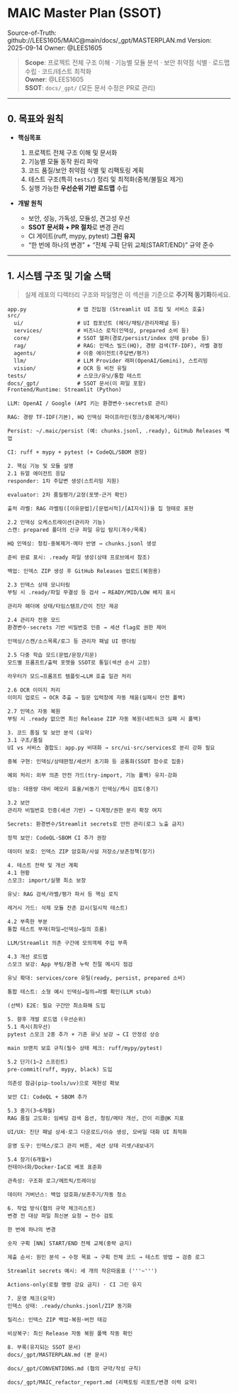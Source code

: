# MAIC Master Plan (SSOT)
Source-of-Truth: github://LEES1605/MAIC@main/docs/_gpt/MASTERPLAN.md
Version: 2025-09-14
Owner: @LEES1605
> **Scope**: 프로젝트 전체 구조 이해 · 기능별 모듈 분석 · 보안 취약점 식별 · 로드맵 수립 · 코드/테스트 최적화  
> **Owner**: @LEES1605  
> **SSOT**: `docs/_gpt/` (모든 문서 수정은 PR로 관리)

---

## 0. 목표와 원칙

- **핵심목표**
  1) 프로젝트 전체 구조 이해 및 문서화  
  2) 기능별 모듈 동작 원리 파악  
  3) 코드 품질/보안 취약점 식별 및 리팩토링 계획  
  4) 테스트 구조(특히 `tests/`) 정리 및 최적화(중복/불필요 제거)  
  5) 실행 가능한 **우선순위 기반 로드맵** 수립

- **개발 원칙**
  - 보안, 성능, 가독성, 모듈성, 견고성 우선
  - **SSOT 문서화 + PR 절차**로 변경 관리
  - CI 게이트(ruff, mypy, pytest) **그린 유지**
  - “한 번에 하나의 변경” + “전체 구획 단위 교체(START/END)” 규약 준수

---

## 1. 시스템 구조 및 기술 스택

> 실제 레포의 디렉터리 구조와 파일명은 이 섹션을 기준으로 **주기적 동기화**하세요.

```text
app.py                # 앱 진입점 (Streamlit UI 조립 및 서비스 호출)
src/
  ui/                 # UI 컴포넌트 (헤더/채팅/관리자패널 등)
  services/           # 비즈니스 로직(인덱싱, prepared 소비 등)
  core/               # SSOT 헬퍼(경로/persist/index 상태 probe 등)
  rag/                # RAG: 인덱스 빌드(HQ), 경량 검색(TF-IDF), 라벨 결정
  agents/             # 이중 에이전트(주답변/평가)
  llm/                # LLM Provider 래퍼(OpenAI/Gemini), 스트리밍
  vision/             # OCR 등 비전 유틸
tests/                # 스모크/유닛/통합 테스트
docs/_gpt/            # SSOT 문서(이 파일 포함)
Frontend/Runtime: Streamlit (Python)

LLM: OpenAI / Google (API 키는 환경변수·secrets로 관리)

RAG: 경량 TF-IDF(기본), HQ 인덱싱 파이프라인(청크/중복제거/메타)

Persist: ~/.maic/persist (예: chunks.jsonl, .ready), GitHub Releases 백업

CI: ruff + mypy + pytest (+ CodeQL/SBOM 권장)

2. 핵심 기능 및 모듈 설명
2.1 듀얼 에이전트 응답
responder: 1차 주답변 생성(스트리밍 지원)

evaluator: 2차 품질평가/교정(포맷·근거 확인)

출처 라벨: RAG 라벨링([이유문법]/[문법서적]/[AI지식])을 칩 형태로 표현

2.2 인덱싱 오케스트레이션(관리자 기능)
스캔: prepared 폴더의 신규 파일 유입 탐지(개수/목록)

HQ 인덱싱: 청킹·중복제거·메타 반영 → chunks.jsonl 생성

준비 완료 표시: .ready 파일 생성(상태 프로브에서 참조)

백업: 인덱스 ZIP 생성 후 GitHub Releases 업로드(복원용)

2.3 인덱스 상태 모니터링
부팅 시 .ready/파일 무결성 등 검사 → READY/MID/LOW 배지 표시

관리자 헤더에 상태/타임스탬프/간이 진단 제공

2.4 관리자 전용 모드
환경변수·secrets 기반 비밀번호 인증 → 세션 flag로 권한 제어

인덱싱/스캔/소스목록/로그 등 관리자 패널 UI 렌더링

2.5 다중 학습 모드(문법/문장/지문)
모드별 프롬프트/출력 포맷을 SSOT로 통일(섹션 순서 고정)

라우터가 모드→프롬프트 템플릿→LLM 호출 일관 처리

2.6 OCR 이미지 처리
이미지 업로드 → OCR 추출 → 질문 입력창에 자동 채움(실패시 안전 폴백)

2.7 인덱스 자동 복원
부팅 시 .ready 없으면 최신 Release ZIP 자동 복원(네트워크 실패 시 폴백)

3. 코드 품질 및 보안 분석 (요약)
3.1 구조/품질
UI vs 서비스 결합도: app.py 비대화 → src/ui·src/services로 분리 강화 필요

중복 구현: 인덱싱/상태판정/세션키 초기화 등 공통화(SSOT 함수로 집중)

예외 처리: 외부 의존 안전 가드(try-import, 기능 폴백) 유지·강화

성능: 대용량 대비 메모리 효율/비동기 인덱싱/캐시 검토(중기)

3.2 보안
관리자 비밀번호 인증(세션 기반) → 다계정/권한 분리 확장 여지

Secrets: 환경변수/Streamlit secrets로 안전 관리(로그 노출 금지)

정적 보안: CodeQL·SBOM CI 추가 권장

데이터 보호: 인덱스 ZIP 암호화/사설 저장소/보존정책(장기)

4. 테스트 전략 및 개선 계획
4.1 현황
스모크: import/실행 최소 보장

유닛: RAG 검색/라벨/평가 파서 등 핵심 로직

레거시 가드: 삭제 모듈 잔존 감시(일시적 테스트)

4.2 부족한 부분
통합 테스트 부재(파일→인덱싱→질의 흐름)

LLM/Streamlit 의존 구간에 모의객체 주입 부족

4.3 개선 로드맵
스모크 보강: App 부팅/환경 누락 친절 메시지 점검

유닛 확대: services/core 유틸(ready, persist, prepared 소비)

통합 테스트: 소형 예시 인덱싱→질의→라벨 확인(LLM stub)

(선택) E2E: 필요 구간만 최소화해 도입

5. 향후 개발 로드맵 (우선순위)
5.1 즉시(최우선)
pytest 스모크 2종 추가 + 기존 유닛 보강 → CI 안정성 상승

main 브랜치 보호 규칙(필수 상태 체크: ruff/mypy/pytest)

5.2 단기(1~2 스프린트)
pre-commit(ruff, mypy, black) 도입

의존성 잠금(pip-tools/uv)으로 재현성 확보

보안 CI: CodeQL + SBOM 추가

5.3 중기(3~6개월)
RAG 품질 고도화: 임베딩 검색 옵션, 청킹/메타 개선, 간이 리콜@K 지표

UI/UX: 진단 패널 상세·로그 다운로드/이슈 생성, 모바일 대화 UI 최적화

운영 도구: 인덱스/로그 관리 버튼, 세션 상태 리셋/내보내기

5.4 장기(6개월+)
컨테이너화/Docker·IaC로 배포 표준화

관측성: 구조화 로그/메트릭/트레이싱

데이터 거버넌스: 백업 암호화/보존주기/자동 청소

6. 작업 방식(협의 규약 체크리스트)
변경 전 대상 파일 최신본 요청 → 전수 검토

한 번에 하나의 변경

숫자 구획 [NN] START/END 전체 교체(중략 금지)

제출 순서: 원인 분석 → 수정 목표 → 구획 전체 코드 → 테스트 방법 → 검증 로그

Streamlit secrets 예시: 세 개의 작은따옴표 ('''~''')

Actions-only(로컬 명령 강요 금지) · CI 그린 유지

7. 운영 체크(요약)
인덱스 상태: .ready/chunks.jsonl/ZIP 동기화

릴리스: 인덱스 ZIP 백업·복원·버전 태깅

비상복구: 최신 Release 자동 복원 폴백 작동 확인

8. 부록(유지되는 SSOT 문서)
docs/_gpt/MASTERPLAN.md (본 문서)

docs/_gpt/CONVENTIONS.md (협의 규약/작성 규칙)

docs/_gpt/MAIC_refactor_report.md (리팩토링 리포트/변경 이력 요약)
